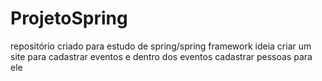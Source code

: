 # ProjetoSpring
 repositório criado para estudo de spring/spring framework ideia criar um site para cadastrar eventos e dentro dos eventos cadastrar pessoas para ele 
